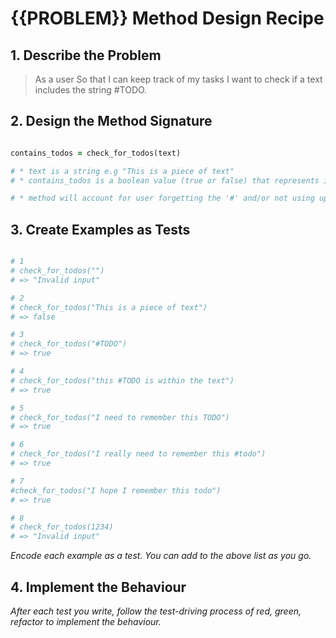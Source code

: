 # {{PROBLEM}} Method Design Recipe

## 1. Describe the Problem

> As a user
> So that I can keep track of my tasks
> I want to check if a text includes the string #TODO.

## 2. Design the Method Signature

```ruby

contains_todos = check_for_todos(text)

# * text is a string e.g "This is a piece of text"
# * contains_todos is a boolean value (true or false) that represents if the given text contains a todo

# * method will account for user forgetting the '#' and/or not using uppercase 

```

## 3. Create Examples as Tests

```ruby

# 1
# check_for_todos("")
# => "Invalid input"

# 2
# check_for_todos("This is a piece of text")
# => false

# 3
# check_for_todos("#TODO")
# => true

# 4
# check_for_todos("this #TODO is within the text")
# => true

# 5
# check_for_todos("I need to remember this TODO")
# => true

# 6
# check_for_todos("I really need to remember this #todo")
# => true

# 7
#check_for_todos("I hope I remember this todo")
# => true

# 8
# check_for_todos(1234)
# => "Invalid input"

```

_Encode each example as a test. You can add to the above list as you go._

## 4. Implement the Behaviour

_After each test you write, follow the test-driving process of red, green, refactor to implement the behaviour._
